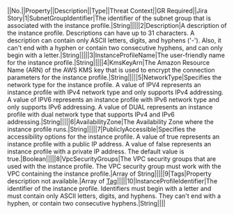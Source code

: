 ||No.||Property||Description||Type||Threat Context||GR Required||Jira Story|1|SubnetGroupIdentifier|The identifier of the subnet group that is associated with the instance profile.|String|||||2|Description|A description of the instance profile. Descriptions can have up to 31 characters.  A description can contain only ASCII letters, digits, and hyphens ('-'). Also, it can't  end with a hyphen or contain two consecutive hyphens, and can only begin with a letter.|String|||||3|InstanceProfileName|The user-friendly name for the instance profile.|String|||||4|KmsKeyArn|The Amazon Resource Name (ARN) of the AWS KMS key that is used to encrypt  the connection parameters for the instance profile.|String|||||5|NetworkType|Specifies the network type for the instance profile. A value of IPV4  represents an instance profile with IPv4 network type and only supports IPv4 addressing.  A value of IPV6 represents an instance profile with IPv6 network type  and only supports IPv6 addressing. A value of DUAL represents an instance  profile with dual network type that supports IPv4 and IPv6 addressing.|String|||||6|AvailabilityZone|The Availability Zone where the instance profile runs.|String|||||7|PubliclyAccessible|Specifies the accessibility options for the instance profile. A value of true represents an instance profile with a public IP address. A value of false represents an instance profile with a private IP address. The default value is true.|Boolean|||||8|VpcSecurityGroups|The VPC security groups that are used with the instance profile.  The VPC security group must work with the VPC containing the instance profile.|Array of String|||||9|Tags|Property description not available.|Array of <a href="http://docs.aws.amazon.com/AWSCloudFormation/latest/UserGuide/aws-properties-dms-instanceprofile-tag.html">Tag</a>|||||10|InstanceProfileIdentifier|The identifier of the instance profile. Identifiers must begin with a letter  and must contain only ASCII letters, digits, and hyphens. They can't end with  a hyphen, or contain two consecutive hyphens.|String||||